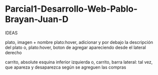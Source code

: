 # Parcial1-Desarrollo-Web-Pablo-Brayan-Juan-D



IDEAS

plato, imagen + nombre
plato:hover, adicionar y por debajo la descripción del plato
o, plato:hover, boton de agregar apareciendo desde el lateral derecho

carrito, absolute esquina inferior izquierda
o, carrito, barra lateral: tal vez, que apareza y desaparezca según se agreguen las compras